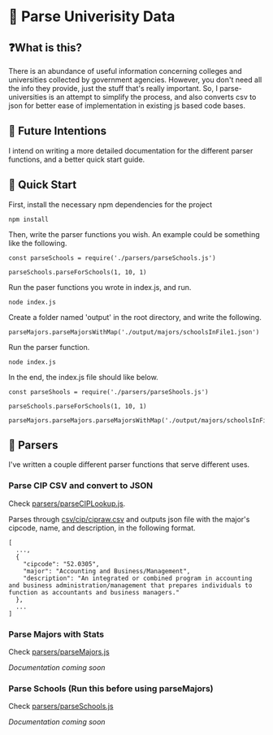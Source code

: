 # 🏫 Parse Univerisity Data

## ❓What is this?
There is an abundance of useful information concerning colleges and universities collected by government agencies. However, you don't need all the info they provide, just the stuff that's really important. So, I parse-universities is an attempt to simplify the process, and also converts csv to json for better ease of implementation in existing js based code bases.

## 🔭 Future Intentions
I intend on writing a more detailed documentation for the different parser functions, and a better quick start guide.

## 🚀 Quick Start
First, install the necessary npm dependencies for the project
```
npm install
```

Then, write the parser functions you wish. An example could be something like the following.
```
const parseSchools = require('./parsers/parseSchools.js')

parseSchools.parseForSchools(1, 10, 1)
```
Run the paser functions you wrote in index.js, and run.
```
node index.js
```
Create a folder named 'output' in the root directory, and write the following.
```
parseMajors.parseMajorsWithMap('./output/majors/schoolsInFile1.json')
```
Run the parser function.
```
node index.js
```

In the end, the index.js file should like below.
```
const parseShools = require('./parsers/parseShools.js')

parseSchools.parseForSchools(1, 10, 1)

parseMajors.parseMajors.parseMajorsWithMap('./output/majors/schoolsInFile1.json')
```

## 🔮 Parsers
I've written a couple different parser functions that serve different uses. 

### Parse CIP CSV and convert to JSON
Check [parsers/parseCIPLookup.js](https://github.com/DrPoppyseed/parse-universities/blob/main/parsers/parseCIPLookup.js).

Parses through [csv/cip/cipraw.csv](#) and outputs json file with the major's cipcode, name, and description, in the following format.
```
[
  ...,
  {
    "cipcode": "52.0305",
    "major": "Accounting and Business/Management",
    "description": "An integrated or combined program in accounting and business administration/management that prepares individuals to function as accountants and business managers."
  },
  ...
]

```

### Parse Majors with Stats
Check [parsers/parseMajors.js](https://github.com/DrPoppyseed/parse-universities/blob/main/parsers/parseMajors.js)

*Documentation coming soon*

### Parse Schools (Run this before using parseMajors)
Check [parsers/parseSchools.js](https://github.com/DrPoppyseed/parse-universities/blob/main/parsers/parseSchools.js)

*Documentation coming soon*